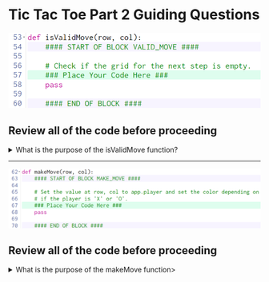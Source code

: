 # Tic Tac Toe Part 2 Guiding Questions

![part1](./img01.png)

## Review all of the code before proceeding

<details><summary>What is the purpose of the isValidMove function?</summary>

> It needs to check if app.board already has something in the given `row` and `col` parameters.  

> If we look at line 90, we can see that `isValidMove` is called as part of an `if` statement, which means it needs to return either `True` (if it's a valid move) or `False` (if it's not a valid move).

<details><summary>How would we know if a move is valid?</summary>

> A move would be  valid if the label at the indicated `row` and `column` has an empty string.

<details><summary>How do we check that?</summary>

> `app.board[row][col]` is a `Label`.  Check its `value` property to see if it's an empty string (`''`).  

> If it is an empty string, return `True`, otherwise return `False`
</details>
</details>
</details>
</details>

---

![part2](./img02.png)

## Review all of the code before proceeding

<details><summary>What is the purpose of the makeMove function></summary>

> To put an X or O (depending on `app.player`) into the board.

<details><summary>Set the value at row, col to app.player</summary>

<details><summary>Set the value at row, col in what?</summary>

> The only thing that makes sense is the 2D list: `app.board`

<details><summary>How do we set the value in app.board at row, col?</summary>

> Since `app.board` is a 2D list of **labels**, you need to set `app.board[row][col].value` to `app.player`.
</details>
</details>
</details>

<details><summary>and set the color depending on if the player is 'X' or 'O'</summary>

<details><summary>How do we do something depending on if...?</summary>

> Use an `if` statement!

<details><summary>If what?</summary>

> If `app.player` is `X` the fill of the label should be `white`, otherwise it should be something else (inspect!)

<details><summary>What label?</summary>

> Since `app.board` is a 2D list of **labels**, the label at `app.board[row][col]`
</details>
</details>
</details>
</details>
</details>

